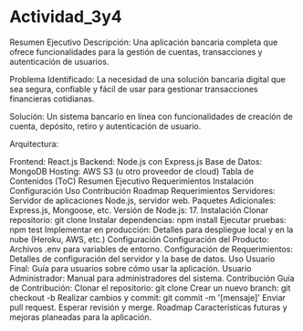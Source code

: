 # Actividad_3y4

Resumen Ejecutivo
Descripción:
Una aplicación bancaria completa que ofrece funcionalidades para la gestión de cuentas, transacciones y autenticación de usuarios.

Problema Identificado:
La necesidad de una solución bancaria digital que sea segura, confiable y fácil de usar para gestionar transacciones financieras cotidianas.

Solución:
Un sistema bancario en línea con funcionalidades de creación de cuenta, depósito, retiro y autenticación de usuario.

Arquitectura:

Frontend: React.js
Backend: Node.js con Express.js
Base de Datos: MongoDB
Hosting: AWS S3 (u otro proveedor de cloud)
Tabla de Contenidos (ToC)
Resumen Ejecutivo
Requerimientos
Instalación
Configuración
Uso
Contribución
Roadmap
Requerimientos
Servidores: Servidor de aplicaciones Node.js, servidor web.
Paquetes Adicionales: Express.js, Mongoose, etc.
Versión de Node.js: 17.
Instalación
Clonar repositorio: git clone 
Instalar dependencias: npm install
Ejecutar pruebas: npm test
Implementar en producción: Detalles para despliegue local y en la nube (Heroku, AWS, etc.)
Configuración
Configuración del Producto: Archivos .env para variables de entorno.
Configuración de Requerimientos: Detalles de configuración del servidor y la base de datos.
Uso
Usuario Final: Guía para usuarios sobre cómo usar la aplicación.
Usuario Administrador: Manual para administradores del sistema.
Contribución
Guía de Contribución:
Clonar el repositorio: git clone 
Crear un nuevo branch: git checkout -b 
Realizar cambios y commit: git commit -m '[mensaje]'
Enviar pull request.
Esperar revisión y merge.
Roadmap
Características futuras y mejoras planeadas para la aplicación.
